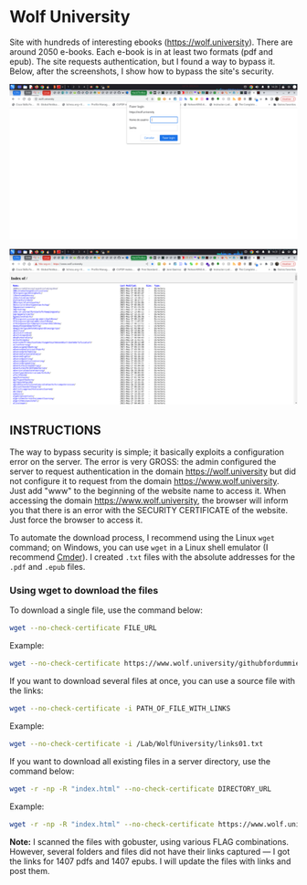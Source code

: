 # Wolf University

Site with hundreds of interesting ebooks (https://wolf.university). There are around 2050 e-books. Each e-book is in at least two formats (pdf and epub). The site requests authentication, but I found a way to bypass it. Below, after the screenshots, I show how to bypass the site's security.

![](./assets/wolf001.png)

![](./assets/wolf002.png)

## INSTRUCTIONS

The way to bypass security is simple; it basically exploits a configuration error on the server. The error is very GROSS: the admin configured the server to request authentication in the domain https://wolf.university but did not configure it to request from the domain https://www.wolf.university. Just add "www" to the beginning of the website name to access it. When accessing the domain https://www.wolf.university, the browser will inform you that there is an error with the SECURITY CERTIFICATE of the website. Just force the browser to access it.

To automate the download process, I recommend using the Linux `wget` command; on Windows, you can use `wget` in a Linux shell emulator (I recommend [Cmder](https://github.com/cmderdev/cmder/releases/)). I created `.txt` files with the absolute addresses for the `.pdf` and `.epub` files.

### Using wget to download the files

To download a single file, use the command below:
```sh
wget --no-check-certificate FILE_URL
```

Example:
```sh
wget --no-check-certificate https://www.wolf.university/githubfordummies/ebook/githubfordummies.pdf
```

If you want to download several files at once, you can use a source file with the links:
```sh
wget --no-check-certificate -i PATH_OF_FILE_WITH_LINKS
```

Example:
```sh
wget --no-check-certificate -i /Lab/WolfUniversity/links01.txt
```

If you want to download all existing files in a server directory, use the command below:
```sh
wget -r -np -R "index.html" --no-check-certificate DIRECTORY_URL
```

Example:
```sh
wget -r -np -R "index.html" --no-check-certificate https://www.wolf.university/150survivalsecrets/ebook/
```

**Note:** I scanned the files with gobuster, using various FLAG combinations. However, several folders and files did not have their links captured — I got the links for 1407 pdfs and 1407 epubs. 
I will update the files with links and post them.
